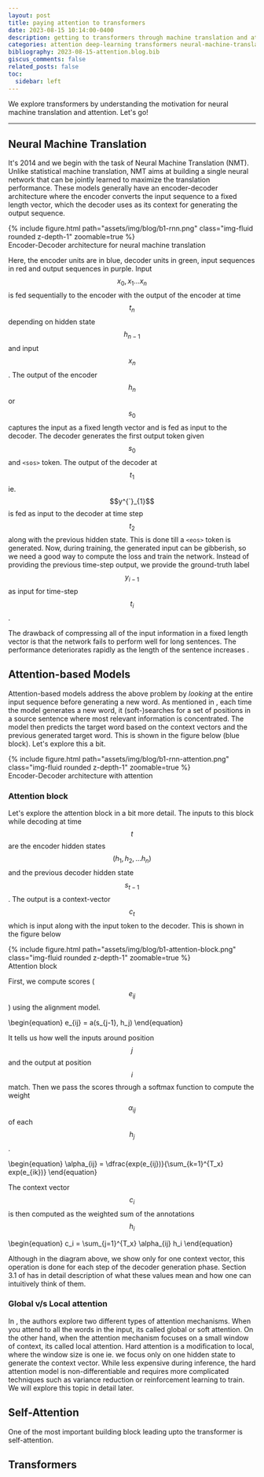 ```yaml
---
layout: post
title: paying attention to transformers
date: 2023-08-15 10:14:00-0400
description: getting to transformers through machine translation and attention
categories: attention deep-learning transformers neural-machine-translation
bibliography: 2023-08-15-attention.blog.bib
giscus_comments: false
related_posts: false
toc:
  sidebar: left
---
```


We explore transformers by understanding the motivation for neural machine translation and attention. Let's go!

<!-- ---
local and global attention
hard and soft attention
encoder and decoder architecture - rnn with lstm/gru
output of each decoder instance is a vocabulary sized vector
make the diagram more expressive/informative
different score functions for computing attention weights
is the alignment vector a vector of scalar value? probably a vector for matrix (hidden states) vector (attention) multiplication
bahdanau soft attention is like global attention.
--- -->

---

## Neural Machine Translation

It's 2014 and we begin with the task of Neural Machine Translation (NMT). Unlike statistical machine translation, NMT aims at building a single neural network that can be jointly learned to maximize the translation performance. These models generally have an encoder-decoder architecture where the encoder converts the input sequence to a fixed length vector, which the decoder uses as its context for generating the output sequence.

<div class="col-sm mt-3 mt-md-0">
    {% include figure.html path="assets/img/blog/b1-rnn.png" class="img-fluid rounded z-depth-1" zoomable=true %}
</div>
<div class="caption">
    Encoder-Decoder architecture for neural machine translation
</div>

Here, the encoder units are in blue, decoder units in green, input sequences in red and output sequences in purple. Input $$x_{0}, x_{1} ... x_{n}$$ is fed sequentially to the encoder with the output of the encoder at time $$t_{n}$$ depending on hidden state $$h_{n-1}$$ and input $$x_{n}$$. The output of the encoder $$h_{n}$$ or $$s_{0}$$ captures the input as a fixed length vector and is fed as input to the decoder. The decoder generates the first output token given $$s_{0}$$ and `<sos>` token. The output of the decoder at $$t_{1}$$ ie. $$y^{`}_{1}$$ is fed as input to the decoder at time step $$t_{2}$$ along with the previous hidden state. This is done till a `<eos>` token is generated. Now, during training, the generated input can be gibberish, so we need a good way to compute the loss and train the network. Instead of providing the previous time-step output, we provide the ground-truth label $$y_{i-1}$$ as input for time-step $$t_{i}$$.

The drawback of compressing all of the input information in a fixed length vector is that the network fails to perform well for long sentences. The performance deteriorates rapidly as the length of the sentence increases <d-cite key="bahdanau2014neural"></d-cite>.

## Attention-based Models

Attention-based models address the above problem by <i>looking</i> at the entire input sequence before generating a new word. As mentioned in <d-cite key="bahdanau2014neural"></d-cite>, each time the model generates a new word, it (soft-)searches for a set of positions in a source sentence where most relevant information is concentrated. The model then predicts the target word based on the context vectors and the previous generated target word. This is shown in the figure below (blue block). Let's explore this a bit.

<div class="col-sm mt-3 mt-md-0">
    {% include figure.html path="assets/img/blog/b1-rnn-attention.png" class="img-fluid rounded z-depth-1" zoomable=true %}
</div>
<div class="caption">
    Encoder-Decoder architecture with attention
</div>

### Attention block

Let's explore the attention block in a bit more detail. The inputs to this block while decoding at time $$t$$ are the encoder hidden states $$(h_1, h_2, ... h_n)$$ and the previous decoder hidden state $$s_{t-1}$$. The output is a context-vector $$c_t$$ which is input along with the input token to the decoder. This is shown in the figure below

<div class="col-sm mt-3 mt-md-0">
    {% include figure.html path="assets/img/blog/b1-attention-block.png" class="img-fluid rounded z-depth-1" zoomable=true %}
</div>
<div class="caption">
    Attention block
</div>

First, we compute scores ($$e_{ij}$$) using the alignment model.

\begin{equation}
e_{ij} = a(s_{j-1}, h_j)
\end{equation}

It tells us how well the inputs around position $$j$$ and the output at position $$i$$ match. Then we pass the scores through a softmax function to compute the weight $$\alpha_{ij}$$ of each $$h_j$$.

\begin{equation}
\alpha_{ij} = \dfrac{exp(e_{ij})}{\sum_{k=1}^{T_x} exp(e_{ik})}
\end{equation}

The context vector $$c_i$$ is then computed as the weighted sum of the annotations $$h_i$$

\begin{equation}
c_i = \sum_{j=1}^{T_x} \alpha_{ij} h_i
\end{equation}

Although in the diagram above, we show only for one context vector, this operation is done for each step of the decoder generation phase. Section 3.1 of <d-cite key="bahdanau2014neural"></d-cite> has in detail description of what these values mean and how one can intuitively think of them.

### Global v/s Local attention

In <d-cite key="luong2015effective"></d-cite>, the authors explore two different types of attention mechanisms. When you attend to all the words in the input, its called global or soft attention. On the other hand, when the attention mechanism focuses on a small window of context, its called local attention. Hard attention is a modification to local, where the window size is one ie. we focus only on one hidden state to generate the context vector. While less expensive during inference, the hard attention model is non-differentiable and requires more complicated techniques such as variance reduction or reinforcement learning to train. We will explore this topic in detail later.

## Self-Attention

One of the most important building block leading upto the transformer is self-attention.

## Transformers
